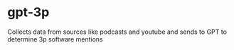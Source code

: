 # gpt-3p
Collects data from sources like podcasts and youtube and sends to GPT to determine 3p software mentions

